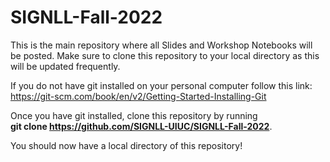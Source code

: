 # SIGNLL-Fall-2022

This is the main repository where all Slides and Workshop Notebooks will be posted. Make sure to clone this repository to your local directory as this will be updated frequently.

If you do not have git installed on your personal computer follow this link: https://git-scm.com/book/en/v2/Getting-Started-Installing-Git

Once you have git installed, clone this repository by running <br /> **git clone https://github.com/SIGNLL-UIUC/SIGNLL-Fall-2022**. <br />

You should now have a local directory of this repository!
